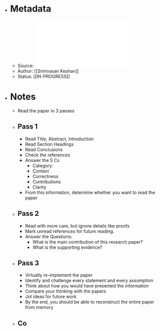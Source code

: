 - # Metadata
	- Source: ![How to Read a Paper.pdf](../assets/How_to_Read_a_Paper_1683815418635_0.pdf)
	- Author: [[Srinivasan Keshav]]
	- Status: [[IN-PROGRESS]]
- # Notes
	- Read the paper in 3 passes
	- ## Pass 1
		- Read Title, Abstract, Introduction
		- Read Section Headings
		- Read Conclusions
		- Check the references
		- Answer the 5 Cs
			- Category:
			- Context
			- Correctness
			- Contributions
			- Clarity
		- From this information, determine whether you want to read the paper
	- ## Pass 2
		- Read with more care, but ignore details like proofs
		- Mark unread references for future reading.
		- Answer the Questions:
			- What is the main contribution of this research paper?
			- What is the supporting evidence?
	- ## Pass 3
		- Virtually re-implement the paper
		- Identify and challenge every statement and every assumption
		- Think about how you would have presented the information
		- Compare your thinking with the papers
		- Jot ideas for future work
		- By the end, you should be able to reconstruct the entire paper from memory
	- ## Co